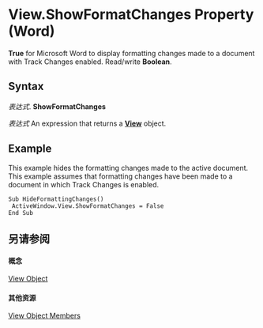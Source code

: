 
# View.ShowFormatChanges Property (Word)

 **True** for Microsoft Word to display formatting changes made to a document with Track Changes enabled. Read/write **Boolean**.


## Syntax

 _表达式_. **ShowFormatChanges**

 _表达式_ An expression that returns a **[View](8bf5b26b-14c0-1985-65b2-3e034360baeb.md)** object.


## Example

This example hides the formatting changes made to the active document. This example assumes that formatting changes have been made to a document in which Track Changes is enabled.


```
Sub HideFormattingChanges() 
 ActiveWindow.View.ShowFormatChanges = False 
End Sub
```


## 另请参阅


#### 概念


[View Object](8bf5b26b-14c0-1985-65b2-3e034360baeb.md)
#### 其他资源


[View Object Members](http://msdn.microsoft.com/library/b7d2bd4e-c96d-3b8f-98a0-57c145f9aa42%28Office.15%29.aspx)